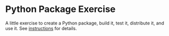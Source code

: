 # Python Package Exercise

A little exercise to create a Python package, build it, test it, distribute it, and use it. See [instructions](./instructions.md) for details.
